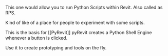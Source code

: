 This one would allow you to run Python Scripts within Revit. Also called as RPS. 


Kind of like of a place for people to experiment with some scripts. 

This is the basis for [[PyRevit]]
pyRevit creates a Python Shell Engine whenever a button is clicked. 

Use it to create prototyping and tools on the fly. 